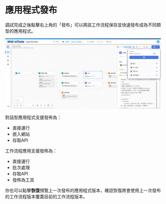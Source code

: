 # 應用程式發布
調試完成之後點擊右上角的「發布」可以將該工作流程保存並快速發布成為不同類型的應用程式。

![應用程式發布](/工作流程/images/應用程式發布.png)

對話型應用程式支援發佈為：
- 直接運行
- 嵌入網站
- 存取API

工作流程應用支援發佈為：
- 直接運行
- 批次處理
- 存取API
- 發佈為工具

你也可以點擊**恢復**預覽上一次發布的應用程式版本，確認恢復將會使用上一次發布的工作流程版本覆蓋目前的工作流程版本。